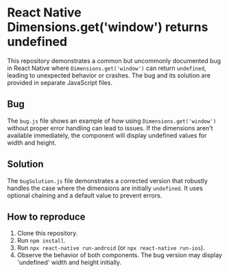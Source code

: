 # React Native Dimensions.get('window') returns undefined

This repository demonstrates a common but uncommonly documented bug in React Native where `Dimensions.get('window')` can return `undefined`, leading to unexpected behavior or crashes. The bug and its solution are provided in separate JavaScript files.

## Bug

The `bug.js` file shows an example of how using `Dimensions.get('window')` without proper error handling can lead to issues.  If the dimensions aren't available immediately, the component will display undefined values for width and height.

## Solution

The `bugSolution.js` file demonstrates a corrected version that robustly handles the case where the dimensions are initially `undefined`.  It uses optional chaining and a default value to prevent errors.

## How to reproduce

1. Clone this repository.
2. Run `npm install`.
3. Run `npx react-native run-android` (or `npx react-native run-ios`).
4. Observe the behavior of both components.  The bug version may display 'undefined' width and height initially.